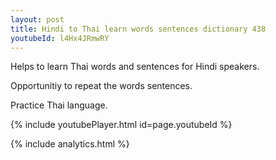 ```yaml
---
layout: post
title: Hindi to Thai learn words sentences dictionary 438 
youtubeId: l4Hx4JRmwRY
---
```

 
 
Helps to learn Thai words and sentences for Hindi speakers.

Opportunitiy to repeat the words sentences. 

Practice Thai language. 
 
{% include youtubePlayer.html id=page.youtubeId %}
 
 
{% include analytics.html %}